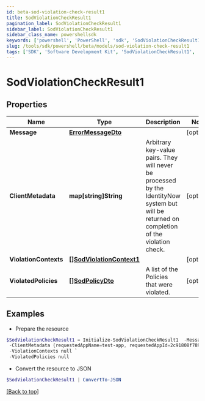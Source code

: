 ```yaml
---
id: beta-sod-violation-check-result1
title: SodViolationCheckResult1
pagination_label: SodViolationCheckResult1
sidebar_label: SodViolationCheckResult1
sidebar_class_name: powershellsdk
keywords: ['powershell', 'PowerShell', 'sdk', 'SodViolationCheckResult1', 'BetaSodViolationCheckResult1'] 
slug: /tools/sdk/powershell/beta/models/sod-violation-check-result1
tags: ['SDK', 'Software Development Kit', 'SodViolationCheckResult1', 'BetaSodViolationCheckResult1']
---
```



# SodViolationCheckResult1

## Properties

Name | Type | Description | Notes
------------ | ------------- | ------------- | -------------
**Message** | [**ErrorMessageDto**](error-message-dto) |  | [optional] 
**ClientMetadata** | **map[string]String** | Arbitrary key-value pairs. They will never be processed by the IdentityNow system but will be returned on completion of the violation check. | [optional] 
**ViolationContexts** | [**[]SodViolationContext1**](sod-violation-context1) |  | [optional] 
**ViolatedPolicies** | [**[]SodPolicyDto**](sod-policy-dto) | A list of the Policies that were violated. | [optional] 

## Examples

- Prepare the resource
```powershell
$SodViolationCheckResult1 = Initialize-SodViolationCheckResult1  -Message null `
 -ClientMetadata {requestedAppName=test-app, requestedAppId=2c91808f7892918f0178b78da4a305a1} `
 -ViolationContexts null `
 -ViolatedPolicies null
```

- Convert the resource to JSON
```powershell
$SodViolationCheckResult1 | ConvertTo-JSON
```


[[Back to top]](#) 

